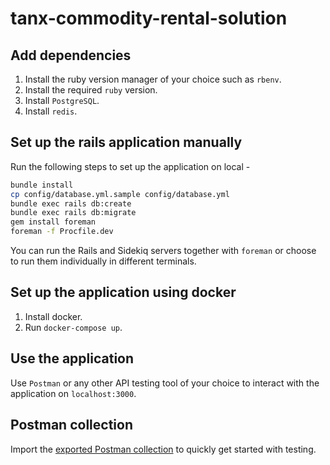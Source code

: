 # tanx-commodity-rental-solution

## Add dependencies

1. Install the ruby version manager of your choice such as `rbenv`.
2. Install the required `ruby` version.
3. Install `PostgreSQL`.
4. Install `redis`.

## Set up the rails application manually

Run the following steps to set up the application on local -

```bash
bundle install
cp config/database.yml.sample config/database.yml
bundle exec rails db:create
bundle exec rails db:migrate
gem install foreman
foreman -f Procfile.dev
```

You can run the Rails and Sidekiq servers together with `foreman` or choose to run them individually in different terminals.

## Set up the application using docker
1. Install docker.
2. Run `docker-compose up`.

## Use the application
Use `Postman` or any other API testing tool of your choice to interact with the application on `localhost:3000`.

## Postman collection
Import the [exported Postman collection](./docs/tanx-commodity-rental-solution.postman_collection.json) to quickly get started with testing.
